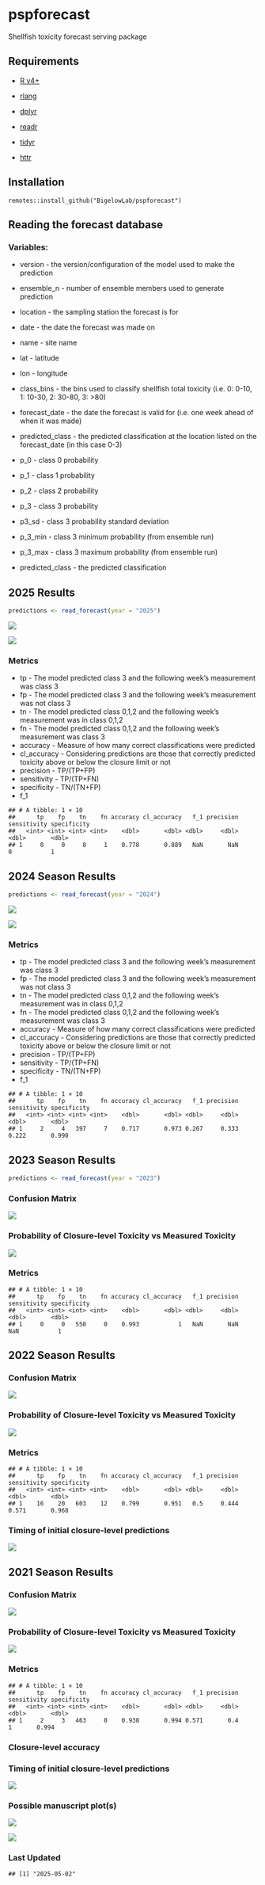 pspforecast
================

Shellfish toxicity forecast serving package

## Requirements

- [R v4+](https://www.r-project.org/)

- [rlang](https://CRAN.R-project.org/package=rlang)

- [dplyr](https://CRAN.R-project.org/package=dplyr)

- [readr](https://CRAN.R-project.org/package=readr)

- [tidyr](https://CRAN.R-project.org/package=tidyr)

- [httr](https://CRAN.R-project.org/package=httr)

## Installation

    remotes::install_github("BigelowLab/pspforecast")

## Reading the forecast database

### Variables:

- version - the version/configuration of the model used to make the
  prediction

- ensemble_n - number of ensemble members used to generate prediction

- location - the sampling station the forecast is for

- date - the date the forecast was made on

- name - site name

- lat - latitude

- lon - longitude

- class_bins - the bins used to classify shellfish total toxicity
  (i.e. 0: 0-10, 1: 10-30, 2: 30-80, 3: \>80)

- forecast_date - the date the forecast is valid for (i.e. one week
  ahead of when it was made)

- predicted_class - the predicted classification at the location listed
  on the forecast_date (in this case 0-3)

- p_0 - class 0 probability

- p_1 - class 1 probability

- p_2 - class 2 probability

- p_3 - class 3 probability

- p3_sd - class 3 probability standard deviation

- p_3_min - class 3 minimum probability (from ensemble run)

- p_3_max - class 3 maximum probability (from ensemble run)

- predicted_class - the predicted classification

## 2025 Results

``` r
predictions <- read_forecast(year = "2025")
```

![](README_files/figure-gfm/cm25-1.png)<!-- -->

![](README_files/figure-gfm/scatter25-1.png)<!-- -->

### Metrics

- tp - The model predicted class 3 and the following week’s measurement
  was class 3
- fp - The model predicted class 3 and the following week’s measurement
  was not class 3
- tn - The model predicted class 0,1,2 and the following week’s
  measurement was in class 0,1,2
- fn - The model predicted class 0,1,2 and the following week’s
  measurement was class 3
- accuracy - Measure of how many correct classifications were predicted
- cl_accuracy - Considering predictions are those that correctly
  predicted toxicity above or below the closure limit or not
- precision - TP/(TP+FP)
- sensitivity - TP/(TP+FN)
- specificity - TN/(TN+FP)
- f_1

<!-- -->

    ## # A tibble: 1 × 10
    ##      tp    fp    tn    fn accuracy cl_accuracy   f_1 precision sensitivity specificity
    ##   <int> <int> <int> <int>    <dbl>       <dbl> <dbl>     <dbl>       <dbl>       <dbl>
    ## 1     0     0     8     1    0.778       0.889   NaN       NaN           0           1

## 2024 Season Results

``` r
predictions <- read_forecast(year = "2024")
```

![](README_files/figure-gfm/cm24-1.png)<!-- -->

![](README_files/figure-gfm/scatter24-1.png)<!-- -->

### Metrics

- tp - The model predicted class 3 and the following week’s measurement
  was class 3
- fp - The model predicted class 3 and the following week’s measurement
  was not class 3
- tn - The model predicted class 0,1,2 and the following week’s
  measurement was in class 0,1,2
- fn - The model predicted class 0,1,2 and the following week’s
  measurement was class 3
- accuracy - Measure of how many correct classifications were predicted
- cl_accuracy - Considering predictions are those that correctly
  predicted toxicity above or below the closure limit or not
- precision - TP/(TP+FP)
- sensitivity - TP/(TP+FN)
- specificity - TN/(TN+FP)
- f_1

<!-- -->

    ## # A tibble: 1 × 10
    ##      tp    fp    tn    fn accuracy cl_accuracy   f_1 precision sensitivity specificity
    ##   <int> <int> <int> <int>    <dbl>       <dbl> <dbl>     <dbl>       <dbl>       <dbl>
    ## 1     2     4   397     7    0.717       0.973 0.267     0.333       0.222       0.990

## 2023 Season Results

``` r
predictions <- read_forecast(year = "2023")
```

### Confusion Matrix

![](README_files/figure-gfm/cm23-1.png)<!-- -->

### Probability of Closure-level Toxicity vs Measured Toxicity

![](README_files/figure-gfm/scatter23-1.png)<!-- -->

### Metrics

    ## # A tibble: 1 × 10
    ##      tp    fp    tn    fn accuracy cl_accuracy   f_1 precision sensitivity specificity
    ##   <int> <int> <int> <int>    <dbl>       <dbl> <dbl>     <dbl>       <dbl>       <dbl>
    ## 1     0     0   550     0    0.993           1   NaN       NaN         NaN           1

## 2022 Season Results

### Confusion Matrix

![](README_files/figure-gfm/cm22-1.png)<!-- -->

### Probability of Closure-level Toxicity vs Measured Toxicity

![](README_files/figure-gfm/scatter22-1.png)<!-- -->

### Metrics

    ## # A tibble: 1 × 10
    ##      tp    fp    tn    fn accuracy cl_accuracy   f_1 precision sensitivity specificity
    ##   <int> <int> <int> <int>    <dbl>       <dbl> <dbl>     <dbl>       <dbl>       <dbl>
    ## 1    16    20   603    12    0.799       0.951   0.5     0.444       0.571       0.968

### Timing of initial closure-level predictions

![](README_files/figure-gfm/unnamed-chunk-15-1.png)<!-- -->

## 2021 Season Results

### Confusion Matrix

![](README_files/figure-gfm/cm21-1.png)<!-- -->

### Probability of Closure-level Toxicity vs Measured Toxicity

![](README_files/figure-gfm/scatter21-1.png)<!-- -->

### Metrics

    ## # A tibble: 1 × 10
    ##      tp    fp    tn    fn accuracy cl_accuracy   f_1 precision sensitivity specificity
    ##   <int> <int> <int> <int>    <dbl>       <dbl> <dbl>     <dbl>       <dbl>       <dbl>
    ## 1     2     3   463     0    0.938       0.994 0.571       0.4           1       0.994

### Closure-level accuracy

### Timing of initial closure-level predictions

![](README_files/figure-gfm/unnamed-chunk-19-1.png)<!-- -->

### Possible manuscript plot(s)

![](README_files/figure-gfm/unnamed-chunk-20-1.png)<!-- -->

![](README_files/figure-gfm/unnamed-chunk-21-1.png)<!-- -->

### Last Updated

    ## [1] "2025-05-02"
